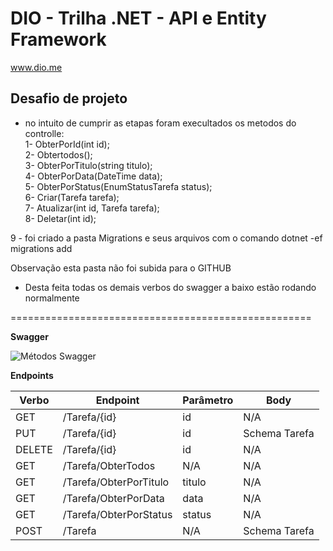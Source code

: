 # DIO - Trilha .NET - API e Entity Framework
www.dio.me

## Desafio de projeto
 - no intuito de cumprir as etapas foram execultados os metodos do controlle:<br>
1- ObterPorId(int id);<br>
2- Obtertodos();<br>
3- ObterPorTitulo(string titulo);<br>
4- ObterPorData(DateTime data);<br>
5- ObterPorStatus(EnumStatusTarefa status);<br>
6- Criar(Tarefa tarefa);<br>
7- Atualizar(int id, Tarefa tarefa);<br>
8- Deletar(int id);<br>

9 - foi criado a pasta Migrations e seus arquivos com o 
comando  dotnet -ef migrations add
 
 Observação esta pasta não foi subida para o GITHUB
 
 - Desta feita todas os demais verbos do swagger a baixo estão rodando normalmente
 
 

====================================================


**Swagger**


![Métodos Swagger](swagger.png)


**Endpoints**


| Verbo  | Endpoint                | Parâmetro | Body          |
|--------|-------------------------|-----------|---------------|
| GET    | /Tarefa/{id}            | id        | N/A           |
| PUT    | /Tarefa/{id}            | id        | Schema Tarefa |
| DELETE | /Tarefa/{id}            | id        | N/A           |
| GET    | /Tarefa/ObterTodos      | N/A       | N/A           |
| GET    | /Tarefa/ObterPorTitulo  | titulo    | N/A           |
| GET    | /Tarefa/ObterPorData    | data      | N/A           |
| GET    | /Tarefa/ObterPorStatus  | status    | N/A           |
| POST   | /Tarefa                 | N/A       | Schema Tarefa |

